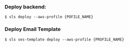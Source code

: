 ### Deploy backend:

```
$ sls deploy --aws-profile {POFILE_NAME}
```

### Deploy Email Template
```
$ sls ses-template deploy --aws-profile {PROFILE_NAME}
```